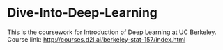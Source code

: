 # Dive-Into-Deep-Learning
This is the coursework for Introduction of Deep Learning at UC Berkeley. Course link: http://courses.d2l.ai/berkeley-stat-157/index.html
